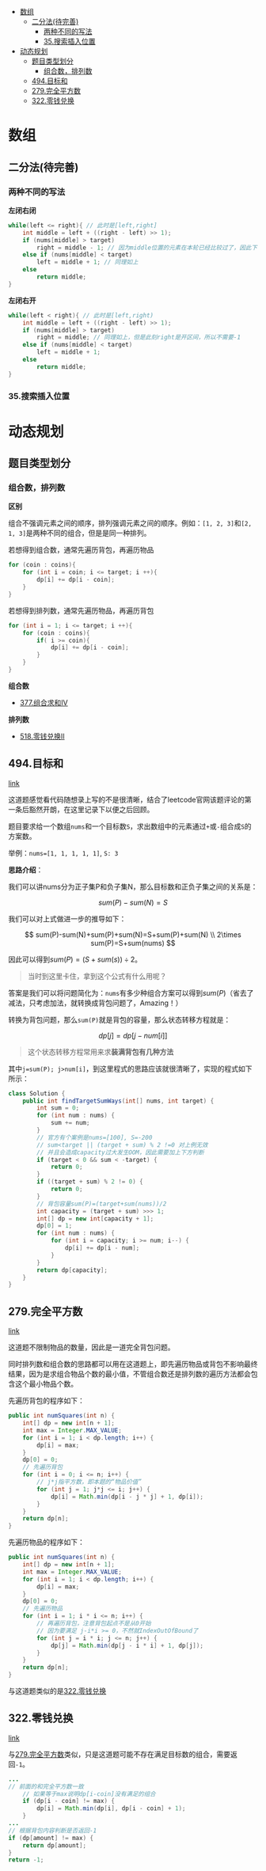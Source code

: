 - [数组](#数组)
  - [二分法(待完善)](#二分法待完善)
    - [两种不同的写法](#两种不同的写法)
    - [35.搜索插入位置](#35搜索插入位置)
- [动态规划](#动态规划)
  - [题目类型划分](#题目类型划分)
    - [组合数，排列数](#组合数排列数)
  - [494.目标和](#494目标和)
  - [279.完全平方数](#279完全平方数)
  - [322.零钱兑换](#322零钱兑换)

# 数组

## 二分法(待完善)

### 两种不同的写法

**左闭右闭**
```java
while(left <= right){ // 此时是[left,right]
    int middle = left + ((right - left) >> 1);
    if (nums[middle] > target)
        right = middle - 1; // 因为middle位置的元素在本轮已经比较过了，因此下一个区间内不应该包含middle处的元素
    else if (nums[middle] < target)
        left = middle + 1; // 同理如上
    else
        return middle;
}
```


**左闭右开**

```java
while(left < right){ // 此时是[left,right)
    int middle = left + ((right - left) >> 1);
    if (nums[middle] > target)
        right = middle; // 同理如上，但是此刻right是开区间，所以不需要-1
    else if (nums[middle] < target)
        left = middle + 1; 
    else
        return middle;
}
```

### 35.搜索插入位置


# 动态规划

## 题目类型划分

### 组合数，排列数

**区别**

组合不强调元素之间的顺序，排列强调元素之间的顺序。例如：`[1, 2, 3]`和`[2, 1, 3]`是两种不同的组合，但是是同一种排列。

若想得到组合数，通常先遍历背包，再遍历物品

```java
for (coin : coins){
    for (int i = coin; i <= target; i ++){
        dp[i] += dp[i - coin];
    }
}
```

若想得到排列数，通常先遍历物品，再遍历背包

```java
for (int i = 1; i <= target; i ++){
    for (coin : coins){
        if( i >= coin){
            dp[i] += dp[i - coin];
        }
    }
}
```

**组合数**

- [377.组合求和IV](https://leetcode.cn/problems/combination-sum-iv/)

**排列数**

- [518.零钱兑换II](https://leetcode.cn/problems/coin-change-ii/)

## 494.目标和

[link](https://leetcode.cn/problems/target-sum/)

这道题感觉看代码随想录上写的不是很清晰，结合了leetcode官网该题评论的第一条后豁然开朗，在这里记录下以便之后回顾。

题目要求给一个数组`nums`和一个目标数`S`，求出数组中的元素通过`+`或`-`组合成`S`的方案数。

举例：`nums=[1, 1, 1, 1, 1]`, `S: 3`

**思路介绍**：

我们可以讲nums分为正子集P和负子集N，那么目标数和正负子集之间的关系是：

$$
sum(P)-sum(N)=S
$$

我们可以对上式做进一步的推导如下：

$$
sum(P)-sum(N)+sum(P)+sum(N)=S+sum(P)+sum(N) \\
2\times sum(P)=S+sum(nums)
$$

因此可以得到$sum(P)=(S+sum(s))\div2$。

> 当时到这里卡住，拿到这个公式有什么用呢？

答案是我们可以将问题简化为：`nums`有多少种组合方案可以得到$sum(P)$（省去了减法，只考虑加法，就转换成背包问题了，Amazing！）

转换为背包问题，那么`sum(P)`就是背包的容量，那么状态转移方程就是：

$$
dp[j]=dp[j-num[i]]
$$
> 这个状态转移方程常用来求**装满背包有几种方法**

其中`j=sum(P); j>num[i]`，到这里程式的思路应该就很清晰了，实现的程式如下所示：

```java
class Solution {
    public int findTargetSumWays(int[] nums, int target) {
        int sum = 0;
        for (int num : nums) {
            sum += num;
        }
        // 官方有个案例是nums=[100], S=-200
        // sum<target || (target + sum) % 2 !=0 对上例无效
        // 并且会造成capacity过大发生OOM，因此需要加上下方判断
        if (target < 0 && sum < -target) {
            return 0;
        }
        if ((target + sum) % 2 != 0) {
            return 0;
        }
        // 背包容量sum(P)=(target+sum(nums))/2
        int capacity = (target + sum) >>> 1;
        int[] dp = new int[capacity + 1];
        dp[0] = 1;
        for (int num : nums) {
            for (int i = capacity; i >= num; i--) {
                dp[i] += dp[i - num];
            }
        }
        return dp[capacity];
    }
}
```

## 279.完全平方数

[link](https://leetcode-cn.com/problems/perfect-squares/)

这道题不限制物品的数量，因此是一道完全背包问题。

同时排列数和组合数的思路都可以用在这道题上，即先遍历物品或背包不影响最终结果，因为是求组合物品个数的最小值，不管组合数还是排列数的遍历方法都会包含这个最小物品个数。

先遍历背包的程序如下：

```java
public int numSquares(int n) {
    int[] dp = new int[n + 1];
    int max = Integer.MAX_VALUE;
    for (int i = 1; i < dp.length; i++) {
        dp[i] = max;
    }
    dp[0] = 0;
    // 先遍历背包
    for (int i = 0; i <= n; i++) {
        // j*j指平方数，即本题的“物品价值”
        for (int j = 1; j*j <= i; j++) {
            dp[i] = Math.min(dp[i - j * j] + 1, dp[i]);
        }
    }
    return dp[n];
}
```

先遍历物品的程序如下：

```java
public int numSquares(int n) {
    int[] dp = new int[n + 1];
    int max = Integer.MAX_VALUE;
    for (int i = 1; i < dp.length; i++) {
        dp[i] = max;
    }
    dp[0] = 0;
    // 先遍历物品
    for (int i = 1; i * i <= n; i++) {
        // 再遍历背包，注意背包起点不是从0开始
        // 因为要满足 j-i*i >= 0，不然就IndexOutOfBound了
        for (int j = i * i; j <= n; j++) {
            dp[j] = Math.min(dp[j - i * i] + 1, dp[j]);
        }
    }
    return dp[n];
}
```

与这道题类似的是[322.零钱兑换](https://leetcode-cn.com/problems/coin-change/)

## 322.零钱兑换

[link](https://leetcode-cn.com/problems/coin-change/)

与[279.完全平方数](https://leetcode-cn.com/problems/perfect-squares/)类似，只是这道题可能不存在满足目标数的组合，需要返回`-1`。

```java
...
// 前面的和完全平方数一致
    // 如果等于max说明dp[i-coin]没有满足的组合
    if (dp[i - coin] != max) {
        dp[i] = Math.min(dp[i], dp[i - coin] + 1);
    }
...
// 根据背包内容判断是否返回-1
if (dp[amount] != max) {
    return dp[amount];
}
return -1;
```
